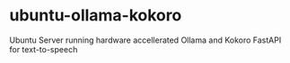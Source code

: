 # ubuntu-ollama-kokoro
Ubuntu Server running hardware accellerated Ollama and Kokoro FastAPI for text-to-speech
